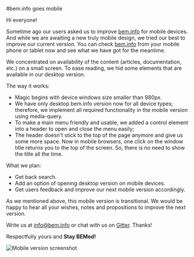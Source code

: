 #bem.info goes mobile

Hi everyone!

Sometime ago our users asked us to improve [bem.info](https://en.bem.info) for mobile devices. And while we are awaiting a new truly mobile design, we tried our best to improve our current version. You can check [bem.info](https://en.bem.info) from your mobile phone or tablet now and see what we have got for the meantime. 

We concentrated on availability of the content (articles, documentation, etc.) on a small screen. To ease reading, we hid some elements that are available in our desktop version.

The way it works:
  * Magic begins with device windows size smaller than 980px.
  * We have only desktop bem.info version now for all device types; therefore, we implement all required functionality in the mobile version using media-query.
  * To make a main menu friendly and usable, we added a control element into a header to open and close the menu easily;
  * The header doesn't stick to the top of the page anymore and give us some more space. Now in mobile browsers, one click on the window title returns you to the top of the screen. So, there is no need to show the title all the time.

What we plan:
  * Get back search.
  * Add an option of opening desktop version on mobile devices.
  * Get users feedback and improve our next mobile version accordingly.

As we mentioned above, this mobile version is transitional. We would be happy to hear all your wishes, notes and propositions to improve the next version.

Write us at [info@bem.info](mailto:info@bem.info) or chat with us on [Gitter](https://gitter.im/bem/talk). Thanks!

Respectfully yours and **Stay BEMed!**

![Mobile version screenshot](https://img-fotki.yandex.ru/get/15599/127846884.248/0_f2dbc_8c683494_XL/)

